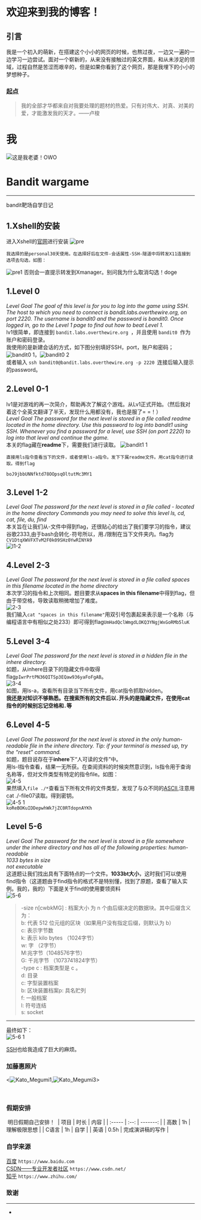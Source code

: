 # 欢迎来到我的博客！
## 引言

我是一个初入的萌新，在搭建这个小小的网页的时候，也熬过夜，一边又一遍的一边学习一边尝试。面对一个崭新的，从来没有接触过的英文界面，和从未涉足的领域，过程自然是苦涩而艰辛的，但是如果你看到了这个网页，那是我埋下的小小的梦想种子。
### 起点

> 我的全部才华都来自对我要处理的题材的热爱。只有对伟大、对真、对美的爱，才能激发我的天才。——卢梭

# 我
![这是我老婆！OWO](https://user-images.githubusercontent.com/91616087/135478131-c85f3d08-0b23-4d25-aeba-5a8e60a4c607.jpg)

# Bandit wargame
---
bandit靶场自学日记

## 1.Xshell的安装

进入Xshell的[官网](https://www.netsarang.com/en/xshell/)进行安装
![pre](https://user-images.githubusercontent.com/91616087/136350825-a052ce48-0461-44e8-8483-34a5c4bce6d0.png)
```
我选择的是personal30天使用。在选择好后在文件-会话属性-SSH-隧道中将转发X11连接到选项去勾选，如图：
```
![pre1](https://user-images.githubusercontent.com/91616087/136351219-0a5aef93-04d5-4a32-a44d-042bdfc8cd1a.png)
否则会一直提示转发到Xmanager。别问我为什么取消勾选！doge
## 1.Level 0
*Level Goal
The goal of this level is for you to log into the game using SSH. The host to which you need to connect is bandit.labs.overthewire.org, on port 2220. The username is bandit0 and the password is bandit0. Once logged in, go to the Level 1 page to find out how to beat Level 1.*<br>
lv1很简单，即连接到 `bandit.labs.overthewire.org `，并且使用 `bandit0 `作为账户和密码登录。<br>
我使用的是新建会话的方式，如下图分别填好SSH，port，账户和密码；
![bandit0 1](https://user-images.githubusercontent.com/91616087/136353769-6be31b48-aff4-4bba-829b-72dd79f50013.png)，![bandit0 2](https://user-images.githubusercontent.com/91616087/136353810-ecc992a6-6253-42b3-8dd9-410e73e0d74a.png)<br>
或者输入 `ssh bandit0@bandit.labs.overthewire.org -p 2220 `连接后输入提示的password。
## 2.Level 0-1
lv1是对游戏的再一次简介，帮助再次了解这个游戏。从Lv1正式开始。（然后我对着这个全英文翻译了半天，发现什么用都没有，我也是服了= =！）<br>
*Level Goal
The password for the next level is stored in a file called readme located in the home directory. Use this password to log into bandit1 using SSH. Whenever you find a password for a level, use SSH (on port 2220) to log into that level and continue the game.*<br>
本关的flag藏在**readme**下，需要我们进行读取。
![bandit1 1](https://user-images.githubusercontent.com/91616087/136355480-2956fcd4-8b10-43e0-b68e-e3c0a8f66fd0.png)
```
直接用ls指令查看当下的文件，或者使用ls-a指令。发下下属readme文件。用cat指令进行读取。得到flag
```
`boJ9jbbUNNfktd78OOpsqOltutMc3MY1`
## 3.Level 1-2
*Level Goal
The password for the next level is stored in a file called - located in the home directory
Commands you may need to solve this level
ls, cd, cat, file, du, find*<br>
本关旨在让我们从-文件中得到flag，还很贴心的给出了我们要学习的指令，建议谷歌2333,由于bash会转化`-`符号所以，用./限制在当下文件夹内。flag为`CV1DtqXWVFXTvM2F0k09SHz0YwRINYA9`<br>
![l1-2](https://user-images.githubusercontent.com/91616087/136358960-2bf06188-1ee6-4a46-83c7-3066014373db.png)
## 4.Level 2-3
*Level Goal
The password for the next level is stored in a file called spaces in this filename located in the home directory*<br>
本次学习的指令和上次相同。题目要求从**spaces in this filename**中得到flag，但由于带空格，导致读取稍微增加了难度。<br>
![2-3](https://user-images.githubusercontent.com/91616087/136358996-08c25b28-f0c0-4696-911f-49f7ca1b7c5e.png)<br>
我们输入`cat "spaces in this filename"`用双引号包裹起来表示是一个名称（与编程语言中有相似之处233）即可得到flag`UmHadQclWmgdLOKQ3YNgjWxGoRMb5luK`<br>
## 5.Level 3-4
*Level Goal
The password for the next level is stored in a hidden file in the inhere directory.*<br>
如题，从inhere目录下的隐藏文件中取得flag`pIwrPrtPN36QITSp3EQaw936yaFoFgAB`。<br>
![3-4](https://user-images.githubusercontent.com/91616087/136360559-9bd77f5f-1baa-41a7-a7be-735e753fa7a7.png)<br>
如图，用ls-a，查看所有目录当下所有文件，用cat指令抓取hidden。<br>
**我还是对知识不够熟悉。在搜索所有的文件后以`.`开头的是隐藏文件，在使用cat指令的时候别忘记空格和`.`等**<br>
## 6.Level 4-5
*Level Goal
The password for the next level is stored in the only human-readable file in the inhere directory. Tip: if your terminal is messed up, try the “reset” command.*<br>
如题，题目说存在于**inhere**下“人可读的文件”中。<br>
用ls-l指令查看，结果一无所获。在查阅资料的时候突然意识到，ls指令用于查询名称等，但对文件类型有特定的指令file。如图：<br>
![4-5](https://user-images.githubusercontent.com/91616087/136417402-1822ff8f-479b-4e16-8e00-76c8063815eb.png)<br>
果然填入`file ./*`查看当下所有文件的文件类型，发现了与众不同的[ASCII](  JOJO，这就是你的隐藏路线嘛),注意用cat ./-file07读取。得到密钥。<br>
![4-5 1](https://user-images.githubusercontent.com/91616087/136417473-b8e7e309-9586-4a33-85a7-68c5a89eeb5b.png)<br>
`koReBOKuIDDepwhWk7jZC0RTdopnAYKh`
## Level 5-6

*Level Goal
The password for the next level is stored in a file somewhere under the inhere directory and has all of the following properties:
human-readable<br>
1033 bytes in size<br>
not executable*<br>
这道题让我们找出具有下面特点的一个文件。**1033bt大小**，这时我们可以使用find指令（这道题由于find指令的格式不是特别懂，找到了原题，查看了输入实例。我的，我的）下面是关于find的使用要领资料<br>
![5-6](https://user-images.githubusercontent.com/91616087/136422982-9bc2059b-c0f9-4342-a8b0-cfd86aff35ae.png)<br>
>-size n[cwbkMG] : 档案大小 为 n 个由后缀决定的数据块。其中后缀含义为：<br>
>b: 代表 512 位元组的区块（如果用户没有指定后缀，则默认为 b）<br>
>c: 表示字节数<br>
>k: 表示 kilo bytes （1024字节）<br>
>w: 字 （2字节）<br>
>M:兆字节（1048576字节）<br>
>G: 千兆字节 （1073741824字节）<br>
>-type c : 档案类型是 c 。<br>
>d: 目录<br>
>c: 字型装置档案<br>
>b: 区块装置档案p: 具名贮列<br>
>f: 一般档案<br>
>l: 符号连结<br>
>s: socket<br>
---
最终如下：<br>
![5-6 1](https://user-images.githubusercontent.com/91616087/136423813-1ab853cd-b8b7-4ab3-978d-10ca67b771f3.png)





[SSH](ssh为secureshell的缩写。 "什么是ssh")也给我造成了巨大的麻烦。
### 加藤惠照片
<![Kato_Megumi1](https://user-images.githubusercontent.com/91616087/135485196-d49f1572-8327-4d18-a65f-8db17d224ab6.gif),![Kato_Megumi3](https://user-images.githubusercontent.com/91616087/135485474-981816bf-19e9-4bae-8d78-c67af71f0be1.gif)>

​
### 假期安排
​
明日假期自己安排！
​
| 项目 | 时长 |     内容 |
| :----- | :--: | -------: |
| 高数 |  1h  | 理解极限思想 |
| C语言 |  1h | 自学 |
| 英语 |  0.5h  | 完成演讲稿的写作 |
### 自学来源
[百度](https://www.baidu.com) `https://www.baidu.com`<br>
[CSDN——专业开发者社区](https://www.csdn.net/) `https://www.csdn.net/`<br>
[知乎](https://www.zhihu.com/) `https://www.zhihu.com/`
### 致谢
---
* 

